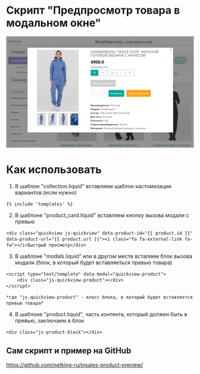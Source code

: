 **Скрипт "Предпросмотр товара в модальном окне"**
===============================
![Предпросмотр](https://raw.githubusercontent.com/eZ4hUNt/insales-product-preview/master/preview.png)

**Как использовать**
===============================
1. В шаблон "collection.liquid" вставляем шаблон кастомизации вариантов (если нужно) 
```
{% include 'templates' %}
```
	
2. В шаблоне "product_card.liquid" вставляем кнопку вызова модали с превью
```
<div class="quickview js-quickview" data-product-id="{{ product.id }}" data-product-url="{{ product.url }}"><i class="fa fa-external-link fa-fw"></i>Быстрый просмотр</div>
```
	
3. В шаблоне "modals.liquid" или в другом месте всталяем блок вызова модали (блок, в который будет вставляеться превью товара) 
```
<script type="text/template" data-modal="quickview-product">
	<div class="js-quickview-product"></div>
</script>
```
	*где "js-quickview-product" - класс блока, в который будет вставляется превью товара*
	
4. В шаблоне "product.liquid", часть контента, который должен быть в превью, заключаем в блок
``` 
<div class="js-product-block"></div>
```

## Сам скрипт и пример на GitHub
https://github.com/netking-ru/insales-product-preview/
